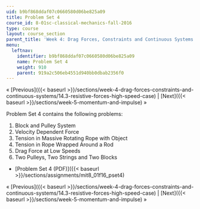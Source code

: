 ```yaml
---
uid: b9bf868ddaf07c0660580d06be825a09
title: Problem Set 4
course_id: 8-01sc-classical-mechanics-fall-2016
type: course
layout: course_section
parent_title: 'Week 4: Drag Forces, Constraints and Continuous Systems'
menu:
  leftnav:
    identifier: b9bf868ddaf07c0660580d06be825a09
    name: Problem Set 4
    weight: 910
    parent: 919a2c506eb4551d940bb0dbab2356f0
---
```


« [Previous]({{< baseurl >}}/sections/week-4-drag-forces-constraints-and-continuous-systems/14.3-resistive-forces-high-speed-case) | [Next]({{< baseurl >}}/sections/week-5-momentum-and-impulse) »

Problem Set 4 contains the following problems:

1.  Block and Pulley System
2.  Velocity Dependent Force
3.  Tension in Massive Rotating Rope with Object
4.  Tension in Rope Wrapped Around a Rod
5.  Drag Force at Low Speeds
6.  Two Pulleys, Two Strings and Two Blocks

*   [Problem Set 4 (PDF)]({{< baseurl >}}/sections/assignments/mit8_01f16_pset4)

« [Previous]({{< baseurl >}}/sections/week-4-drag-forces-constraints-and-continuous-systems/14.3-resistive-forces-high-speed-case) | [Next]({{< baseurl >}}/sections/week-5-momentum-and-impulse) »